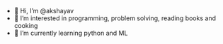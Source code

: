 - 👋 Hi, I’m @akshayav
- 👀 I’m interested in programming, problem solving, reading books and cooking
- 🌱 I’m currently learning python and ML

<!---
akshayav/akshayav is a ✨ special ✨ repository because its `README.md` (this file) appears on your GitHub profile.
You can click the Preview link to take a look at your changes.
--->
